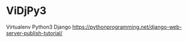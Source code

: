 # ViDjPy3
Virtualenv Python3 Django    https://pythonprogramming.net/django-web-server-publish-tutorial/
